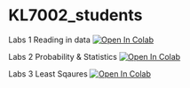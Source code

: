 # KL7002_students

Labs 1 Reading in data <a target="_blank" href="https://colab.research.google.com/github/Richardjmorton/KL7002_students/blob/main/Labs1_Reading_in_data.ipynb">
  <img src="https://colab.research.google.com/assets/colab-badge.svg" alt="Open In Colab"/>
</a>

Labs 2 Probability & Statistics <a target="_blank" href="https://colab.research.google.com/github/Richardjmorton/KL7002_students/blob/main/Lab_2_Probability_Statistics.ipynb">
  <img src="https://colab.research.google.com/assets/colab-badge.svg" alt="Open In Colab"/>
</a>

Labs 3 Least Sqaures <a target="_blank" href="https://colab.research.google.com/github/Richardjmorton/KL7002_students/blob/main/Lab_3_Least_squares.ipynb">
  <img src="https://colab.research.google.com/assets/colab-badge.svg" alt="Open In Colab"/>
</a>
